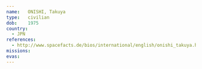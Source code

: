 ```yaml
---
name:	ONISHI, Takuya
type:	civilian
dob:	1975
country:
  - JPN
references:
  - http://www.spacefacts.de/bios/international/english/onishi_takuya.htm
missions:
evas:
---
```

